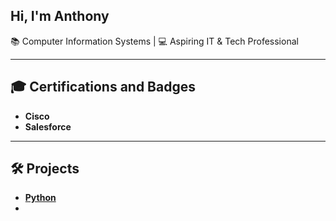 ## Hi, I'm Anthony 
📚 Computer Information Systems | 💻 Aspiring IT & Tech Professional

---
<h2>🎓 Certifications and Badges</h2>

- **Cisco**
- **Salesforce**


---
<h2> 🛠️ Projects</h2>

- [**Python**](https://github.com/Deleon-Anthony/python)
- 



<!--
**Deleon-Anthony/Deleon-Anthony** is a ✨ _special_ ✨ repository because its `README.md` (this file) appears on your GitHub profile.

Here are some ideas to get you started:

- 🔭 I’m currently working on ...
- 🌱 I’m currently learning ...
- 👯 I’m looking to collaborate on ...
- 🤔 I’m looking for help with ...
- 💬 Ask me about ...
- 📫 How to reach me: ...
- 😄 Pronouns: ...
- ⚡ Fun fact: ...
-->
